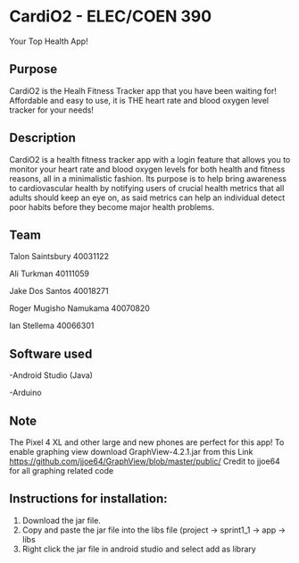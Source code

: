 # CardiO2 - ELEC/COEN 390
Your Top Health App!

## Purpose
CardiO2 is the Healh Fitness Tracker app that you have been waiting for! Affordable and easy to use, it is THE heart rate and blood oxygen level tracker for your needs!

## Description
CardiO2 is a health fitness tracker app with a login feature that allows you to monitor your heart rate and blood oxygen levels for both health and fitness reasons, all in a minimalistic fashion. 
Its purpose is to help bring awareness to cardiovascular health by notifying users of crucial health metrics that all adults should keep an eye on, as said metrics can help an individual detect poor habits before they become major health problems.


## Team

Talon Saintsbury 
40031122

Ali Turkman
40111059

Jake Dos Santos
40018271

Roger Mugisho Namukama 40070820

Ian Stellema
40066301        


## Software used
-Android Studio (Java)

-Arduino

## Note
The Pixel 4 XL and other large and new phones are perfect for this app!
To enable graphing view download GraphView-4.2.1.jar from this Link https://github.com/jjoe64/GraphView/blob/master/public/
Credit to jjoe64 for all graphing related code

## Instructions for installation:
1. Download the jar file.
2. Copy and paste the jar file into the libs file (project -> sprint1_1 -> app -> libs
3. Right click the jar file in android studio and select add as library
